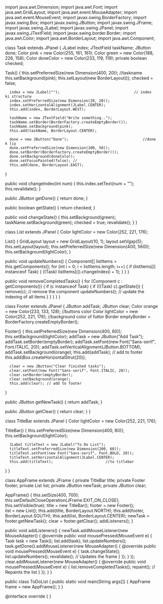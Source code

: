  import java.awt.Dimension;
import java.awt.Font;
import java.awt.GridLayout;
import java.awt.event.MouseAdapter;
import java.awt.event.MouseEvent;
import javax.swing.BorderFactory;
import javax.swing.Box;
import javax.swing.JButton;
import javax.swing.JFrame;
import javax.swing.JLabel;
import javax.swing.JPanel;
import javax.swing.JTextField;
import javax.swing.border.Border;
import java.awt.Color;
import java.awt.BorderLayout;
import java.awt.Component;

class Task extends JPanel {
   JLabel index;
   JTextField taskName;
   JButton done;
   Color pink = new Color(255, 161, 161);
   Color green = new Color(188, 226, 158);
   Color doneColor = new Color(233, 119, 119);
   private boolean checked;

   Task() {
      this.setPreferredSize(new Dimension(400, 20));                    //taskname
      this.setBackground(pink);
      this.setLayout(new BorderLayout());
      checked = false;

      index = new JLabel("");                                  // index  ki structurw
      index.setPreferredSize(new Dimension(20, 20));
      index.setHorizontalAlignment(JLabel.CENTER);
      this.add(index, BorderLayout.WEST);

      taskName = new JTextField("Write something..");
      taskName.setBorder(BorderFactory.createEmptyBorder());
      taskName.setBackground(pink);
      this.add(taskName, BorderLayout.CENTER);

      done = new JButton("Done");                                  //done k liy 
      done.setPreferredSize(new Dimension(100, 50));
      done.setBorder(BorderFactory.createEmptyBorder());
      done.setBackground(doneColor);
      done.setFocusPainted(false); //
      this.add(done, BorderLayout.EAST);
   }

   public void changeIndex(int num) {
      this.index.setText(num + "");
      this.revalidate(); 
   }

   public JButton getDone() {
      return done;
   }

   public boolean getState() {
      return checked;
   }

   public void changeState() {
      this.setBackground(green);
      taskName.setBackground(green);
      checked = true;
      revalidate();
   }
}

class List extends JPanel {
   Color lightColor = new Color(252, 221, 176);

   List() {
      GridLayout layout = new GridLayout(10, 1);
      layout.setVgap(5);
      this.setLayout(layout);
      this.setPreferredSize(new Dimension(400, 560));
      this.setBackground(lightColor);
   }

   public void updateNumbers() {
      Component[] listItems = this.getComponents();
      for (int i = 0; i < listItems.length; i++) {
         if (listItems[i] instanceof Task) {
            ((Task) listItems[i]).changeIndex(i + 1);
         }
      }
   }

   public void removeCompletedTasks() {
      for (Component c : getComponents()) {
         if (c instanceof Task) {
            if (((Task) c).getState()) {
               remove(c); // remove the component
               updateNumbers(); // update the indexing of all items
            }
         }
      }
   }
}

class Footer extends JPanel {
   JButton addTask;
   JButton clear;
   Color orange = new Color(233, 133, 128);                          //buttons color
   Color lightColor = new Color(252, 221, 176);                     //background color of futtor
   Border emptyBorder = BorderFactory.createEmptyBorder();

   Footer() {
      this.setPreferredSize(new Dimension(400, 60));
      this.setBackground(lightColor);
      addTask = new JButton("Add Task");
      addTask.setBorder(emptyBorder);
      addTask.setFont(new Font("Sans-serif", Font.ITALIC, 20));
      addTask.setVerticalAlignment(JButton.BOTTOM);
      addTask.setBackground(orange);
      this.add(addTask); // add to footer
      this.add(Box.createHorizontalStrut(20));

      clear = new JButton("Clear finished tasks");
      clear.setFont(new Font("Sans-serif", Font.ITALIC, 20));
      clear.setBorder(emptyBorder);
      clear.setBackground(orange);
      this.add(clear); // add to footer
   }

   public JButton getNewTask() {
      return addTask;
   }

   public JButton getClear() {
      return clear;
   }
}

class TitleBar extends JPanel {
   Color lightColor = new Color(252, 221, 176);

   TitleBar() {
      this.setPreferredSize(new Dimension(400, 80));
      this.setBackground(lightColor);

      JLabel titleText = new JLabel("To Do List");
      titleText.setPreferredSize(new Dimension(200, 60));
      titleText.setFont(new Font("Sans-serif", Font.BOLD, 20));
      titleText.setHorizontalAlignment(JLabel.CENTER);
      this.add(titleText);                        //to titlebar
   }
}

class AppFrame extends JFrame {
   private TitleBar title;
   private Footer footer;
   private List list;
   private JButton newTask;
   private JButton clear;

   AppFrame() {
      this.setSize(400, 700);
      this.setDefaultCloseOperation(JFrame.EXIT_ON_CLOSE);
      this.setVisible(true);
      title = new TitleBar();
      footer = new Footer();                                     
      list = new List();
      this.add(title, BorderLayout.NORTH);
      this.add(footer, BorderLayout.SOUTH);
      this.add(list, BorderLayout.CENTER);
      newTask = footer.getNewTask();
      clear = footer.getClear();
      addListeners();
   }

   public void addListeners() {
      newTask.addMouseListener(new MouseAdapter() {
         @override
         public void mousePressed(MouseEvent e) {
            Task task = new Task();
            list.add(task);
            list.updateNumbers();
            task.getDone().addMouseListener(new MouseAdapter() {
               @override
               public void mousePressed(MouseEvent e) {
                  task.changeState();
                  list.updateNumbers();
                  revalidate(); // Updates the frame
               }
            });
         }
      });
      clear.addMouseListener(new MouseAdapter() {
         @override
         public void mousePressed(MouseEvent e) {
            list.removeCompletedTasks();
            repaint(); // Repaints the list
         }
      });
   }
}

public class ToDoList {
   public static void main(String args[]) {
      AppFrame frame = new AppFrame();
   }
}

@interface override {
}
